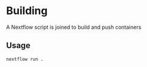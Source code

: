 # Building

A Nextflow script is joined to build and push containers

## Usage

```bash
nextflow run .
```
